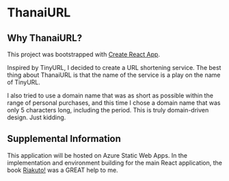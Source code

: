 # ThanaiURL

## Why ThanaiURL?

This project was bootstrapped with [Create React App](https://github.com/facebook/create-react-app).

Inspired by TinyURL, I decided to create a URL shortening service.
The best thing about ThanaiURL is that the name of the service is a play on the name of TinyURL.

I also tried to use a domain name that was as short as possible within the range of personal purchases, and this time I chose a domain name that was only 5 characters long, including the period.
This is truly domain-driven design. Just kidding.

## Supplemental Information

This application will be hosted on Azure Static Web Apps.
In the implementation and environment building for the main React application, the book [Riakuto!][0] was a GREAT help to me.

[0]: https://oukayuka.booth.pm/
